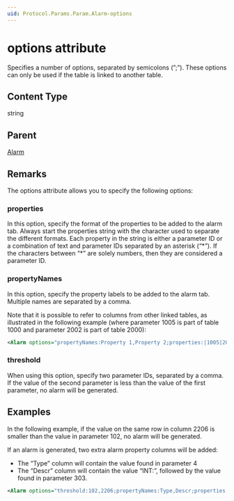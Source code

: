 ```yaml
---
uid: Protocol.Params.Param.Alarm-options
---
```


# options attribute

Specifies a number of options, separated by semicolons (”;”). These options can only be used if the table is linked to another table.

## Content Type

string

## Parent

[Alarm](xref:Protocol.Params.Param.Alarm)

## Remarks

The options attribute allows you to specify the following options:

### properties

In this option, specify the format of the properties to be added to the alarm tab. Always start the properties string with the character used to separate the different formats. Each property in the string is either a parameter ID or a combination of text and parameter IDs separated by an asterisk (“\*”). If the characters between “\*” are solely numbers, then they are considered a parameter ID.

### propertyNames

In this option, specify the property labels to be added to the alarm tab. Multiple names are separated by a comma.

Note that it is possible to refer to columns from other linked tables, as illustrated in the following example (where parameter 1005 is part of table 1000 and parameter 2002 is part of table 2000):

```xml
<Alarm options="propertyNames:Property 1,Property 2;properties:|1005|2002">
```

### threshold

When using this option, specify two parameter IDs, separated by a comma. If the value of the second parameter is less than the value of the first parameter, no alarm will be generated.

## Examples

In the following example, if the value on the same row in column 2206 is smaller than the value in parameter 102, no alarm will be generated.

If an alarm is generated, two extra alarm property columns will be added:

- The “Type” column will contain the value found in parameter 4
- The “Descr” column will contain the value “INT:”, followed by the value found in parameter 303.

```xml
<Alarm options="threshold:102,2206;propertyNames:Type,Descr;properties:|4|*INT:*303">
```
